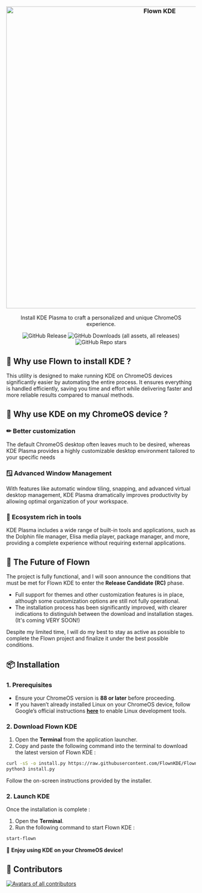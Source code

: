 <h3 align="center">
  <img src="https://res.cloudinary.com/dqw5reo3h/image/upload/v1733412843/banner-v1.webp" alt="Flown KDE" width="800">
</h1>
<p align="center">Install KDE Plasma to craft a personalized and unique ChromeOS experience.</p>

<p align="center">
  <img alt="GitHub Release" src="https://img.shields.io/github/v/release/FlownKDE/FlownKDE?style=for-the-badge&color=%238AB8F5">
  <img alt="GitHub Downloads (all assets, all releases)" src="https://img.shields.io/github/downloads/FlownKDE/FlownKDE/total?style=for-the-badge&color=%238AB8F5">
  <img alt="GitHub Repo stars" src="https://img.shields.io/github/stars/FlownKDE/FlownKDE?style=for-the-badge&color=%238AB8F5">
</p>

## 🤔 **Why use Flown to install KDE ?**

This utility is designed to make running KDE on ChromeOS devices significantly easier by automating the entire process. It ensures everything is handled efficiently, saving you time and effort while delivering faster and more reliable results compared to manual methods.

## 👀 **Why use KDE on my ChromeOS device ?**

### ✏ **Better customization**

The default ChromeOS desktop often leaves much to be desired, whereas KDE Plasma provides a highly customizable desktop environment tailored to your specific needs

### 🪟 **Advanced Window Management**

With features like automatic window tiling, snapping, and advanced virtual desktop management, KDE Plasma dramatically improves productivity by allowing optimal organization of your workspace.

### 🔧 **Ecosystem rich in tools**

KDE Plasma includes a wide range of built-in tools and applications, such as the Dolphin file manager, Elisa media player, package manager, and more, providing a complete experience without requiring external applications.

## 🔮 **The Future of Flown**

The project is fully functional, and I will soon announce the conditions that must be met for Flown KDE to enter the **Release Candidate (RC)** phase.

- Full support for themes and other customization features is in place, although some customization options are still not fully operational.
- The installation process has been significantly improved, with clearer indications to distinguish between the download and installation stages. (It's coming VERY SOON!)

Despite my limited time, I will do my best to stay as active as possible to complete the Flown project and finalize it under the best possible conditions.

## 📦 **Installation**

### 1. Prerequisites

- Ensure your ChromeOS version is **88 or later** before proceeding.
- If you haven’t already installed Linux on your ChromeOS device, follow Google’s official instructions **[here](https://support.google.com/chromebook/answer/9145439?hl=fr)** to enable Linux development tools.

### 2. Download Flown KDE

1. Open the **Terminal** from the application launcher.
2. Copy and paste the following command into the terminal to download the latest version of Flown KDE :

```bash
curl -sS -o install.py https://raw.githubusercontent.com/FlownKDE/FlownKDE/main/install.py
python3 install.py
```

Follow the on-screen instructions provided by the installer.

### 2. Launch KDE

Once the installation is complete :

1. Open the **Terminal**.
2. Run the following command to start Flown KDE :

```bash
start-flown
```

🎉 **Enjoy using KDE on your ChromeOS device!**

## 🩵 Contributors

<a href="https://github.com/FlownKDE/FlownKDE/graphs/contributors" target="_blank"><img src="https://contrib.rocks/image?repo=FlownKDE/FlownKDE&columns=18" alt="Avatars of all contributors"></a>
